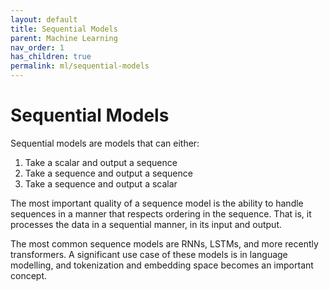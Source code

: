 ```yaml
---
layout: default
title: Sequential Models
parent: Machine Learning
nav_order: 1
has_children: true
permalink: ml/sequential-models
---
```


# Sequential Models

Sequential models are models that can either:

1. Take a scalar and output a sequence
2. Take a sequence and output a sequence
3. Take a sequence and output a scalar

The most important quality of a sequence model is the ability to handle sequences in a manner that respects ordering in the sequence. That is, it processes the data in a sequential manner, in its input and output.

The most common sequence models are RNNs, LSTMs, and more recently transformers. A significant use case of these models is in language modelling, and tokenization and embedding space becomes an important concept. 